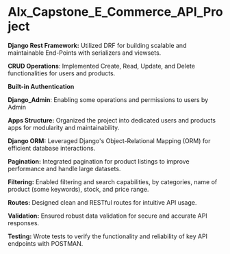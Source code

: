 ﻿# Alx_Capstone_E_Commerce_API_Project
 
 **Django Rest Framework:** Utilized DRF for building scalable and maintainable End-Points with serializers and viewsets.

**CRUD Operations**: Implemented Create, Read, Update, and Delete functionalities for users and products.

**Built-in Authentication**

**Django_Admin**: Enabling some operations and permissions to users by Admin

**Apps Structure:** Organized the project into dedicated users and products apps for modularity and maintainability.

**Django ORM:** Leveraged Django's Object-Relational Mapping (ORM) for efficient database interactions.

**Pagination:** Integrated pagination for product listings to improve performance and handle large datasets.

**Filtering:** Enabled filtering and search capabilities, by categories, name of product (some keywords), stock, and price range.

**Routes:** Designed clean and RESTful routes for intuitive API usage.

**Validation:** Ensured robust data validation for secure and accurate API responses.

**Testing:** Wrote tests to verify the functionality and reliability of key API endpoints with POSTMAN.
